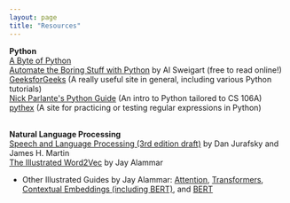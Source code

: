 ```yaml
---
layout: page
title: "Resources"
---
```


**Python** <br>
[A Byte of Python](https://python.swaroopch.com/) <br>
[Automate the Boring Stuff with Python](https://automatetheboringstuff.com/#toc) by Al Sweigart (free to read online!) <br>
[GeeksforGeeks](https://www.geeksforgeeks.org/python-programming-language/?ref=shm) (A really useful site in general, including various Python tutorials) <br>
[Nick Parlante's Python Guide](https://cs.stanford.edu/people/nick/py/) (An intro to Python tailored to CS 106A) <br>
[pythex](https://pythex.org/) (A site for practicing or testing regular expressions in Python) <br><br>

**Natural Language Processing** <br>
[Speech and Language Processing (3rd edition draft)](https://web.stanford.edu/~jurafsky/slp3/) by Dan Jurafsky and James H. Martin <br>
[The Illustrated Word2Vec](https://jalammar.github.io/illustrated-word2vec/) by Jay Alammar <br>
* Other Illustrated Guides by Jay Alammar: [Attention](https://jalammar.github.io/visualizing-neural-machine-translation-mechanics-of-seq2seq-models-with-attention/), [Transformers](https://jalammar.github.io/illustrated-transformer/), [Contextual Embeddings (including BERT)](https://jalammar.github.io/illustrated-bert/), and [BERT](https://jalammar.github.io/a-visual-guide-to-using-bert-for-the-first-time/) <br>

